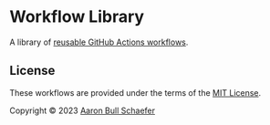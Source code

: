 # Workflow Library

A library of [reusable GitHub Actions workflows][reusable].

[reusable]: https://docs.github.com/en/actions/using-workflows/reusing-workflows

## License

These workflows are provided under the terms of the
[MIT License](https://en.wikipedia.org/wiki/MIT_License).

Copyright &copy; 2023 [Aaron Bull Schaefer](mailto:aaron@elasticdog.com)
